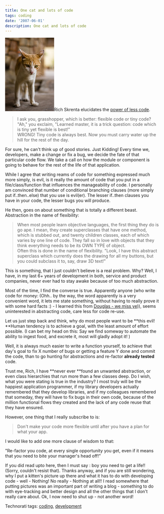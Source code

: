 ```yaml
---
title: One cat and lots of code
tags: coding
date: '2007-06-01'
description: One cat and lots of code
---
```


[![12052007282](/images/2707311301_b6f984beba_m.jpg)][0]Rich Skrenta elucidates the [power of less code][1].

> I ask you, grasshopper, which is better: flexible code or tiny code?  
> "Ah," you exclaim, "Learned master, it is a trick question: code which is tiny yet flexible is best!"  
> WRONG! Tiny code is always best. Now you must carry water up the hill for the rest of the day.

For sure, he can't think up of good stories. Just Kidding! Every time we, developers, make a change or fix a bug, we decide the fate of that particular code flow. We take a call on how the module or component is going to behave for the rest of the life of that application.

While I agree that writing reams of code for something expressed much more simply, is evil, is it really the amount of code that you put in a file/class/function that influences the manageability of code. I personally am convinced that number of conditional branching clauses (more simply put if..then..else) that you use is evil(er). The lesser if..then clauses you have in your code, the lesser bugs you will produce.

He then, goes on about something that is totally a different beast. Abstraction in the name of flexibility:

> When most people learn objective languages, the first thing they do is go ape. I mean, they create superclasses that have one method, which is stubbed out, and twenty children classes, each of which varies by one line of code. They fall so in love with objects that they think everything needs to be its OWN TYPE of object.  
> Often this is done in the name of flexibility. "Look, I have this abstract superclass which currently does the drawing for all my buttons, but you could subclass it to, say, draw 3D text!"

This is something, that I just couldn't believe is a real problem. Why? Well, I have, in my last 6+ years of development in both, service and product companies, never ever had to stay awake because of too much abstraction.

Most of the time, I find the converse is true. Apparently anyone (who write code for money: (Ohh.. by the way, the word apparently is a very convenient word, it lets me state something, without having to really prove it with some hard facts :) - I learned this from [Douglas - we miss ye][2])), seems uninterested in abstracting code, care less for code re-use.

Let us just step back and think, why do most people want to be **this evil! **Human tendency is to achieve a goal, with the least amount of effort possible. (I can bet my head on this: Say we find someway to automate the ability to ingest food, and excrete it, most will gladly adopt it! )

Well, it is always much easier to write a function yourself, to achieve that day's goal to fix X number of bugs or getting a feature Y done and commit the code, than to go hunting for abstractions and re-factor **already tested** code.

Trust me, Rich, I have **never ever **found an unwanted abstraction, or even class hierarchies that run more than a few classes deep. Do I wish, what you were stating is true in the industry? I most truly will be the happiest application programmer, if my library developers actually remembered that they develop libraries, and if my colleagues remembered that someday, they will have to fix bugs in their own code, because of the million functional flows they created and the lack of any code reuse that they have ensured.

However, one thing that I really subscribe to is:

> Don't make your code more flexible until after you have a plan for what your app.

I would like to add one more clause of wisdom to that:

"Re-factor you code, at every single opportunity you get, even if it means that you need to bite your manager's head off!"

If you did read upto here, then I must say : boy you need to get a life!! (Sorry, couldn't resist that). Thanks anyway, and if you are still wondering, why I put a kitten's picture up there and what it has to do with developing code - well - Nothing! No really - Nothing at all!! I read somewhere that putting pictures was an important part of writing a blog - something to do with eye-tracking and better design and all the other things that I don't really care about. Ok, I now need to shut up - not another word!

Technorati tags: [coding][3], [development][4]


[0]: http://farm4.static.flickr.com/3084/2567730043_da7faab448_m.jpg
[1]: http://www.skrenta.com/2007/05/code_is_our_enemy.html
[2]: http://www.douglasadams.com/
[3]: http://technorati.com/tags/coding
[4]: http://technorati.com/tags/development
